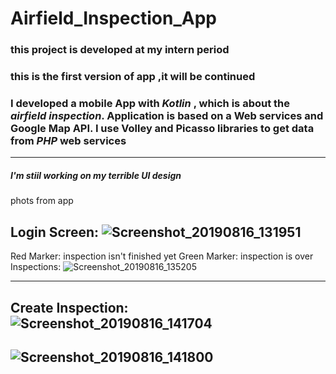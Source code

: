 # Airfield_Inspection_App 

###  this project is developed at my intern period 
### this is the first version of app ,it will be continued


### I developed a mobile App with *Kotlin* , which is about the *airfield inspection*. Application is based on a Web services and Google Map API. I use Volley and Picasso libraries to get data from *PHP* web services
---

##### I'm stiil working on my terrible UI design

phots from app


Login Screen:
![Screenshot_20190816_131951](https://user-images.githubusercontent.com/25572428/64426084-53cbc800-d0b6-11e9-8c70-07241f9cf30c.jpg)
---
Red Marker: inspection isn't finished yet
Green Marker: inspection is over 
Inspections:
![Screenshot_20190816_135205](https://user-images.githubusercontent.com/25572428/64426106-60e8b700-d0b6-11e9-817b-2fc32b4c0d99.jpg)

---
Create Inspection:
![Screenshot_20190816_141704](https://user-images.githubusercontent.com/25572428/64426428-2c292f80-d0b7-11e9-8a9d-96397d596ed5.jpg)
---
![Screenshot_20190816_141800](https://user-images.githubusercontent.com/25572428/64426142-7b229500-d0b6-11e9-9483-561385bfb712.jpg)
---
